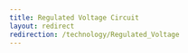 ```yaml
---
title: Regulated Voltage Circuit
layout: redirect
redirection: /technology/Regulated_Voltage
---
```


